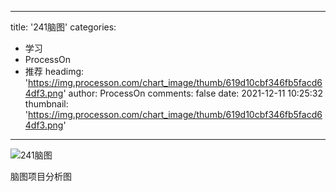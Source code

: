 
---
title: '241脑图'
categories: 
 - 学习
 - ProcessOn
 - 推荐
headimg: 'https://img.processon.com/chart_image/thumb/619d10cbf346fb5facd64df3.png'
author: ProcessOn
comments: false
date: 2021-12-11 10:25:32
thumbnail: 'https://img.processon.com/chart_image/thumb/619d10cbf346fb5facd64df3.png'
---

<div>   
<img class="thumb" alt="241脑图" src="https://img.processon.com/chart_image/thumb/619d10cbf346fb5facd64df3.png" referrerpolicy="no-referrer">
<p>脑图项目分析图</p>  
</div>
            